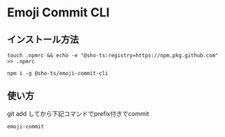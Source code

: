 # Emoji Commit CLI

## インストール方法
```
touch .npmrc && echo -e "@sho-ts:registry=https://npm.pkg.github.com" >> .npmrc

npm i -g @sho-ts/emoji-commit-cli
```

## 使い方
git add してから下記コマンドでprefix付きでcommit
```sh
emoji-commit
```